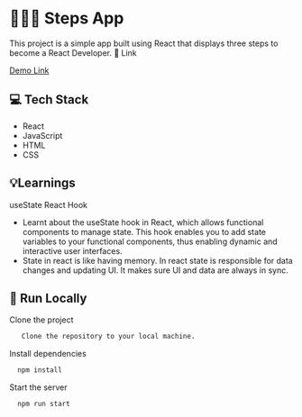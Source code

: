 # 👩🏻‍💻 Steps App

This project is a simple app built using React that displays three steps to become a React Developer.
🔗 Link

[Demo Link](https://steps-app.netlify.app)

## 💻 Tech Stack

- React
- JavaScript
- HTML 
- CSS




## 💡Learnings

useState React Hook
- Learnt about the useState hook in React, which allows functional components to manage state. This hook enables you to add state variables to your functional components, thus enabling dynamic and interactive user interfaces.
- State in react is like having memory. In react state is responsible for data changes and updating UI. It makes sure UI and data are always in sync.

## 🚀 Run Locally

Clone the project

```bash
   Clone the repository to your local machine.
```

Install dependencies

```bash
  npm install
```

Start the server

```bash
  npm run start
```


